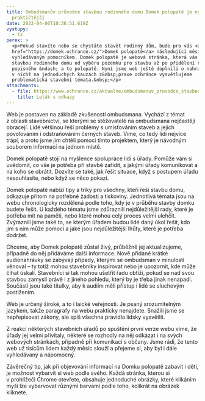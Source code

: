 ```yaml
---
title: Ombudsmanův průvodce stavbou rodinného domu Domek polopatě je nyní ještě
  praktičtější
date: 2022-04-06T10:36:51.619Z
vystupy:
  - tz
perex: >
  <p>Pokud stavíte nebo se chystáte stavět rodinný dům, bude pro vás <a
  href="https://domek.ochrance.cz/">Domek polopatě</a> následující měsíce
  vyhledávaným pomocníkem. Domek polopatě je webová stránka, která vás provede
  stavbou rodinného domu od výběru pozemku pro stavbu až po přidělení čísla
  popisného &ndash; a to polopatě. Nyní jsme web ještě doplnili o nahraná audia,
  v nichž na jednoduchých kauzách z&nbsp;praxe ochránce vysvětlujeme
  problematická stavební témata.&nbsp;</p>
attachments:
  - file: https://www.ochrance.cz/aktualne/ombudsmanuv_pruvodce_stavbou_rodinneho_domu_domek_polopate_je_nyni_jeste_praktictejsi/domek_polopate_-_letak.pdf
    title: Leták s odkazy
---
```

<p>Web je postaven na základě zkušeností ombudsmana. Vychází z&nbsp;témat z&nbsp;oblasti stavebnictví, se kterými se stěžovatelé na ombudsmana nejčastěji obracejí. Lidé většinou řeší problémy s umisťováním staveb a jejich povolováním i odstraňováním černých staveb. Víme, co tedy lidi nejvíce trápí, a proto jsme jim chtěli pomoci tímto projektem, který je návodným souborem informací na jednom místě.</p>

<p>Domek polopatě stojí na myšlence spolupráce lidí s&nbsp;úřady. Pomůže vám si uvědomit, co vše je potřeba při stavbě zařídit, s jakými úřady komunikovat a na&nbsp;koho se obrátit. Dozvíte se také, jak řešit situace, když s postupem úřadu nesouhlasíte, nebo když se něco pokazí.</p>

<p>Domek polopatě nabízí tipy a triky pro všechny, kteří řeší stavbu domu, odkazuje přitom na potřebné žádosti a tiskoviny. Jednotlivá témata jsou na webu chronologicky rozdělená podle toho, kdy je v průběhu stavby domku budete řešit. U každého tématu jsme zdůraznili nejdůležitější rady, které je potřeba mít na paměti, nebo které mohou celý proces velmi ulehčit. Zvýraznili jsme také to, se kterým úřadem budou lidé daný úkol řešit, kdo jim s ním může pomoci a jaké jsou nejdůležitější lhůty, které je potřeba dodržet.</p>

<p>Chceme, aby Domek polopatě zůstal živý, průběžně jej aktualizujeme, případně do něj přidáváme další informace. Nově přidané krátké audionahrávky se zabývají případy, kterými se ombudsman v&nbsp;minulosti věnoval &ndash; ty totiž mohou stavebníky inspirovat nebo je upozornit, kde může číhat úskalí. Stavebníci si tak mohou ušetřit řadu obtíží, pokud se nad svou stavbou zamyslí právě i z&nbsp;jiného pohledu, který by je třeba jinak nenapadl. Součástí jsou také titulky, aby k&nbsp;audiím měli přístup i lidé se sluchovým postižením.</p>

<p>Web je určený široké, a to i laické veřejnosti. Je psaný srozumitelným jazykem, takže paragrafy na webu prakticky nenajdete. Snažili jsme se nepřepisovat zákony, ale spíš všechna pravidla lidsky vysvětlit.</p>

<p>Z&nbsp;reakcí některých stavebních úřadů po spuštění první verze webu víme, že úřady jej velmi přivítaly, některé se rozhodly na něj odkázat i na svých webových stránkách, případně při komunikaci s&nbsp;občany. Jsme rádi, že tento web už tisícům lidem každý měsíc slouží a přejeme si, aby byl i dále vyhledávaný a nápomocný.</p>

<p>Závěrečný tip, jak při objevování informací na Domku polopatě zabavit i děti, je možnost vybarvit si web podle svého. Každá stránka, kterou si v&nbsp;prohlížeči Chrome otevřete, obsahuje jednoduché obrázky, které klikáním myší lze vybarvovat různými barvami podle toho, kolikrát na obrázek kliknete.</p>

<p>&nbsp;</p>

<p>&nbsp;</p>

<p>&nbsp;</p>
